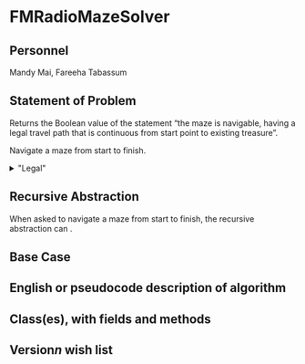 # FMRadioMazeSolver

## Personnel
Mandy Mai,
Fareeha Tabassum

## Statement of Problem
Returns the Boolean value of the statement “the maze is navigable, having a legal travel path that is continuous from start point to existing treasure”.

Navigate a maze from start to finish. 
<details>
   <summary>"Legal"</summary>
   <p>* don’t cross the walls</p>
   <p>* right-angle turns only</p>
   <p>* a path cannot go through the same point twice</p>
</details> 

## Recursive Abstraction
When asked to navigate a maze from start to finish, the recursive abstraction can .

## Base Case

## English or pseudocode description of algorithm

## Class(es), with fields and methods

## Version*n* wish list
